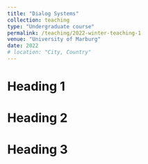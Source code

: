 ```yaml
---
title: "Dialog Systems"
collection: teaching
type: "Undergraduate course"
permalink: /teaching/2022-winter-teaching-1
venue: "University of Marburg"
date: 2022
# location: "City, Country"
---
```


<!-- This is a description of a teaching experience. You can use markdown like any other post. -->

Heading 1
======

Heading 2
======

Heading 3
======